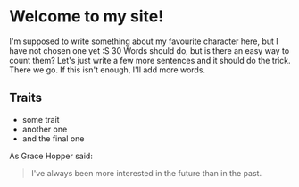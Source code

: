 # Welcome to my site!
I'm supposed to write something about my favourite character here, but I have not chosen one yet :S
30 Words should do, but is there an easy way to count them? Let's just write a few more sentences and it should do the trick.
There we go. If this isn't enough, I'll add more words.

## Traits
* some trait
* another one
* and the final one

As Grace Hopper said:

> I've always been more interested
> in the future than in the past.
